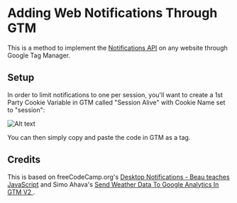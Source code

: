 # Adding Web Notifications Through GTM

This is a method to implement the [Notifications API](https://developer.mozilla.org/en-US/docs/Web/API/notification) on any website through Google Tag Manager.

## Setup

In order to limit notifications to one per session, you'll want to create a 1st Party Cookie Variable in GTM called "Session Alive" with Cookie Name set to "session":

![Alt text](https://i.imgur.com/Xwoo8d9.png)

You can then simply copy and paste the code in GTM as a tag.

## Credits

This is based on freeCodeCamp.org's [Desktop Notifications - Beau teaches JavaScript](https://www.youtube.com/watch?v=OMXtJ0USM8s) and Simo Ahava's [Send Weather Data To Google Analytics In GTM V2
](https://www.simoahava.com/analytics/send-weather-data-to-google-analytics-in-gtm-v2/).

